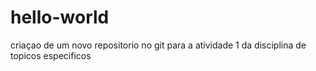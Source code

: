 # hello-world

criaçao de um novo repositorio no git para a atividade 1 da disciplina de topicos especificos
